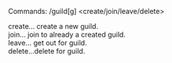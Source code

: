 Commands:
  /guild[g] <create/join/leave/delete>

  create... create a new guild. </br>
  join... join to already a created guild. </br>
  leave... get out for guild.</br>
  delete...delete for guild.

